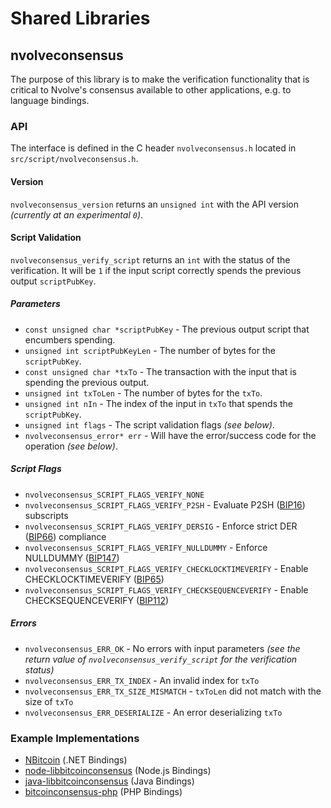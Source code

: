 Shared Libraries
================

## nvolveconsensus

The purpose of this library is to make the verification functionality that is critical to Nvolve's consensus available to other applications, e.g. to language bindings.

### API

The interface is defined in the C header `nvolveconsensus.h` located in  `src/script/nvolveconsensus.h`.

#### Version

`nvolveconsensus_version` returns an `unsigned int` with the API version *(currently at an experimental `0`)*.

#### Script Validation

`nvolveconsensus_verify_script` returns an `int` with the status of the verification. It will be `1` if the input script correctly spends the previous output `scriptPubKey`.

##### Parameters
- `const unsigned char *scriptPubKey` - The previous output script that encumbers spending.
- `unsigned int scriptPubKeyLen` - The number of bytes for the `scriptPubKey`.
- `const unsigned char *txTo` - The transaction with the input that is spending the previous output.
- `unsigned int txToLen` - The number of bytes for the `txTo`.
- `unsigned int nIn` - The index of the input in `txTo` that spends the `scriptPubKey`.
- `unsigned int flags` - The script validation flags *(see below)*.
- `nvolveconsensus_error* err` - Will have the error/success code for the operation *(see below)*.

##### Script Flags
- `nvolveconsensus_SCRIPT_FLAGS_VERIFY_NONE`
- `nvolveconsensus_SCRIPT_FLAGS_VERIFY_P2SH` - Evaluate P2SH ([BIP16](https://github.com/bitcoin/bips/blob/master/bip-0016.mediawiki)) subscripts
- `nvolveconsensus_SCRIPT_FLAGS_VERIFY_DERSIG` - Enforce strict DER ([BIP66](https://github.com/bitcoin/bips/blob/master/bip-0066.mediawiki)) compliance
- `nvolveconsensus_SCRIPT_FLAGS_VERIFY_NULLDUMMY` - Enforce NULLDUMMY ([BIP147](https://github.com/bitcoin/bips/blob/master/bip-0147.mediawiki))
- `nvolveconsensus_SCRIPT_FLAGS_VERIFY_CHECKLOCKTIMEVERIFY` - Enable CHECKLOCKTIMEVERIFY ([BIP65](https://github.com/bitcoin/bips/blob/master/bip-0065.mediawiki))
- `nvolveconsensus_SCRIPT_FLAGS_VERIFY_CHECKSEQUENCEVERIFY` - Enable CHECKSEQUENCEVERIFY ([BIP112](https://github.com/bitcoin/bips/blob/master/bip-0112.mediawiki))

##### Errors
- `nvolveconsensus_ERR_OK` - No errors with input parameters *(see the return value of `nvolveconsensus_verify_script` for the verification status)*
- `nvolveconsensus_ERR_TX_INDEX` - An invalid index for `txTo`
- `nvolveconsensus_ERR_TX_SIZE_MISMATCH` - `txToLen` did not match with the size of `txTo`
- `nvolveconsensus_ERR_DESERIALIZE` - An error deserializing `txTo`

### Example Implementations
- [NBitcoin](https://github.com/NicolasDorier/NBitcoin/blob/master/NBitcoin/Script.cs#L814) (.NET Bindings)
- [node-libbitcoinconsensus](https://github.com/bitpay/node-libbitcoinconsensus) (Node.js Bindings)
- [java-libbitcoinconsensus](https://github.com/dexX7/java-libbitcoinconsensus) (Java Bindings)
- [bitcoinconsensus-php](https://github.com/Bit-Wasp/bitcoinconsensus-php) (PHP Bindings)
